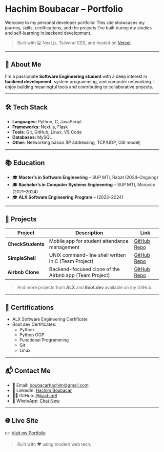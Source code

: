 #   Hachim Boubacar – Portfolio

Welcome to my personal developer portfolio! This site showcases my journey, skills, certifications, and the projects I've built during my studies and self-learning in backend development.

> Built with 💻 Next.js, Tailwind CSS, and hosted on [Vercel](https://vercel.com).

---

## 📌 About Me

I'm a passionate **Software Engineering student** with a deep interest in **backend development**, system programming, and computer networking. I enjoy building meaningful tools and contributing to collaborative projects.

---

## 🛠️ Tech Stack

- **Languages:** Python, C, JavaScript
- **Frameworks:** Next.js, Flask
- **Tools:** Git, GitHub, Linux, VS Code
- **Databases:** MySQL
- **Other:** Networking basics (IP addressing, TCP/UDP, OSI model)

---

## 📚 Education

- 🎓 **Master’s in Software Engineering** – SUP MTI, Rabat (2024–Ongoing)  
- 🎓 **Bachelor’s in Computer Systems Engineering** – SUP MTI, Morocco (2021–2024)  
- 🎓 **ALX Software Engineering Program** – (2023–2024)

---

## 💼 Projects

| Project         | Description | Link |
|----------------|-------------|------|
| **CheckStudents** | Mobile app for student attendance management | [GitHub Repo](https://github.com/hachimB/checkStudents) |
| **SimpleShell** | UNIX command-line shell written in C (Team Project) | [GitHub Repo](https://github.com/hachimB/simple_shell) |
| **Airbnb Clone** | Backend-focused clone of the Airbnb app (Team Project) | [GitHub Repo](https://github.com/hachimB/airbnb_clone) |

> And more projects from **ALX** and **Boot.dev** available on my GitHub.

---

## 📜 Certifications

- ALX Software Engineering Certificate  
- Boot.dev Certificates:
  - Python
  - Python OOP
  - Functional Programming
  - Git
  - Linux

---

## 📬 Contact Me

- 📧 Email: [boubacarhachim@gmail.com](mailto:boubacarhachim@gmail.com)  
- 💼 LinkedIn: [Hachim Boubacar](https://www.linkedin.com/in/hachim-boubacar-475831254/)  
- 🧑‍💻 GitHub: [@hachimB](https://github.com/hachimB)  
- 📱 WhatsApp: [Chat Now](https://wa.me/22790972882)

---

## 🌐 Live Site

👉 [Visit my Portfolio](https://portfolio-hachim.vercel.app/)


> Built with ❤️ using modern web tech.
